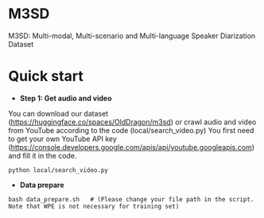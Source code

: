 # M3SD
M3SD: Multi-modal, Multi-scenario and Multi-language Speaker Diarization Dataset

# Quick start

- **Step 1: Get audio and video**

You can download our dataset (https://huggingface.co/spaces/OldDragon/m3sd) or crawl audio and video from YouTube according to the code (local/search_video.py)
You first need to get your own YouTube API key (https://console.developers.google.com/apis/api/youtube.googleapis.com) and fill it in the code.
```
python local/search_video.py
```
- **Data prepare**
```
bash data_prepare.sh   # (Please change your file path in the script. Note that WPE is not necessary for training set)
```
